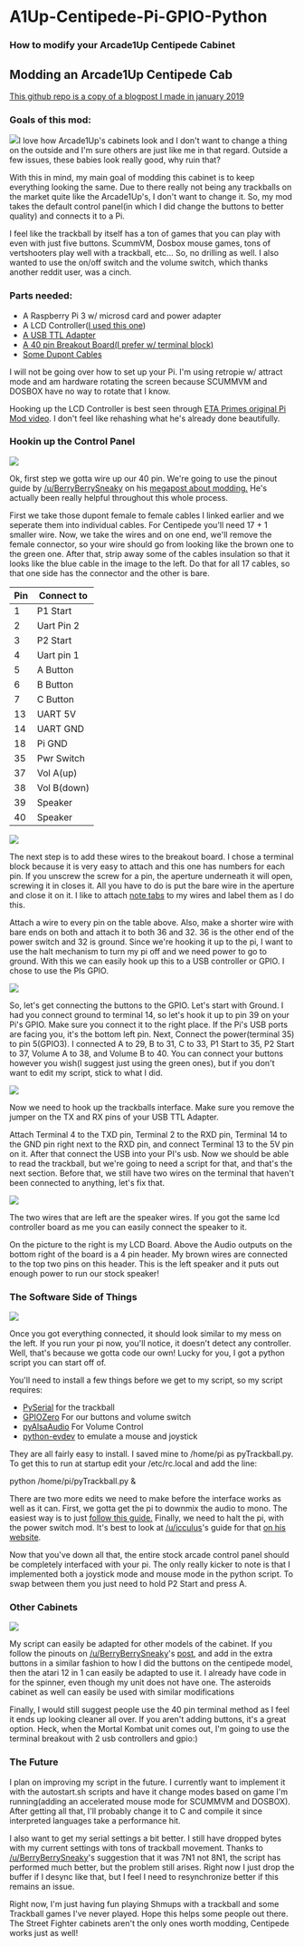 # A1Up-Centipede-Pi-GPIO-Python

### How to modify your Arcade1Up Centipede Cabinet

## Modding an Arcade1Up Centipede Cab

[This github repo is a copy of a blogpost I made in january 2019](https://quasari.blogspot.com/2019/01/how-to-modify-your-arcade1up-centipede.html)

### Goals of this mod:

[![](https://pisces.bbystatic.com/image2/BestBuy_US/images/products/6307/6307361_sd.jpg;maxHeight=640;maxWidth=550)](https://pisces.bbystatic.com/image2/BestBuy_US/images/products/6307/6307361_sd.jpg;maxHeight=640;maxWidth=550)I love how Arcade1Up's cabinets look and I don't want to change a thing on the outside and I'm sure others are just like me in that regard. Outside a few issues, these babies look really good, why ruin that?

  

With this in mind, my main goal of modding this cabinet is to keep everything looking the same. Due to there really not being any trackballs on the market quite like the Arcade1Up's, I don't want to change it. So, my mod takes the default control panel(in which I did change the buttons to better quality) and connects it to a Pi.

  

I feel like the trackball by itself has a ton of games that you can play with even with just five buttons. ScummVM, Dosbox mouse games, tons of vertshooters play well with a trackball, etc... So, no drilling as well. I also wanted to use the on/off switch and the volume switch, which thanks another reddit user, was a cinch.

  

  

  

### Parts needed:

-   A Raspberry Pi 3 w/ microsd card and power adapter
-   A LCD Controller([I used this one](https://www.amazon.com/gp/product/B07JCQCQH6))
-   [A USB TTL Adapter](https://www.amazon.com/gp/product/B072K3Z3TL)
-   [A 40 pin Breakout Board(I prefer w/ terminal block)](https://www.amazon.com/gp/product/B074THMST3)
-   [Some Dupont Cables](https://www.amazon.com/gp/product/B077NH83CJ)

I will not be going over how to set up your Pi. I'm using retropie w/ attract mode and am hardware rotating the screen because SCUMMVM and DOSBOX have no way to rotate that I know.

  

Hooking up the LCD Controller is best seen through  [ETA Primes original Pi Mod video](https://www.youtube.com/watch?v=09DQCOr6zQM&t=251s). I don't feel like rehashing what he's already done beautifully.

  

### Hookin up the Control Panel

[![](https://3.bp.blogspot.com/-XQYqoCBmUMk/XD56O65BSHI/AAAAAAAAAAM/ABYKHMQIPFEdEHFmpqgX1WqEkhD8N9QyQCEwYBhgL/s200/Wires.jpg)](https://3.bp.blogspot.com/-XQYqoCBmUMk/XD56O65BSHI/AAAAAAAAAAM/ABYKHMQIPFEdEHFmpqgX1WqEkhD8N9QyQCEwYBhgL/s1600/Wires.jpg)

Ok, first step we gotta wire up our 40 pin. We're going to use the pinout guide by  [/u/BerryBerrySneaky](https://www.reddit.com/user/BerryBerrySneaky)  on his  [megapost about modding.](https://www.reddit.com/r/Arcade1Up/comments/a02870/hack_original_board_not_just_replace_w_pietc/) He's actually been really helpful throughout this whole process.

  

First we take those dupont female to female cables I linked earlier and we seperate them into individual cables. For Centipede you'll need 17 + 1 smaller wire. Now, we take the wires and on one end, we'll remove the female connector, so your wire should go from looking like the brown one to the green one. After that, strip away some of the cables insulation so that it looks like the blue cable in the image to the left. Do that for all 17 cables, so that one side has the connector and the other is bare.

  
| Pin | Connect to |
| -- |--|
|1 | P1 Start |
|2 | Uart Pin 2 |
| 3 | P2 Start |
| 4 | Uart pin 1 |
| 5 | A Button |
| 6 | B Button|
| 7 | C Button |
| 13 | UART 5V |
| 14 | UART GND |
| 18 | Pi GND |
| 35 | Pwr Switch |
| 37 | Vol A(up) |
| 38 | Vol B(down) |
| 39 | Speaker |
| 40 | Speaker |

[![](https://images-na.ssl-images-amazon.com/images/I/61jZSqC6FQL._SL1000_.jpg)](https://images-na.ssl-images-amazon.com/images/I/61jZSqC6FQL._SL1000_.jpg)

The next step is to add these wires to the breakout board. I chose a terminal block because it is very easy to attach and this one has numbers for each pin. If you unscrew the screw for a pin, the aperture underneath it will open, screwing it in closes it. All you have to do is put the bare wire in the aperture and close it on it. I like to attach  [note tabs](https://www.amazon.com/Post-Tabs-625-Repositionable-Dispenser-676-ALYR/dp/B00L2E915S)  to my wires and label them as I do this.

  
Attach a wire to every pin on the table above. Also, make a shorter wire with bare ends on both and attach it to both 36 and 32. 36 is the other end of the power switch and 32 is ground. Since we're hooking it up to the pi, I want to use the halt mechanism to turn my pi off and we need power to go to ground. With this we can easily hook up this to a USB controller or GPIO. I chose to use the PIs GPIO.  
  

[![](https://www.raspberry-pi-geek.com/var/rpi/storage/images/media/images/raspib-gpio/12356-1-eng-US/RasPiB-GPIO_lightbox.png)](https://www.raspberry-pi-geek.com/var/rpi/storage/images/media/images/raspib-gpio/12356-1-eng-US/RasPiB-GPIO_lightbox.png)

So, let's get connecting the buttons to the GPIO. Let's start with Ground. I had you connect ground to terminal 14, so let's hook it up to pin 39 on your Pi's GPIO. Make sure you connect it to the right place. If the Pi's USB ports are facing you, it's the bottom left pin. Next, Connect the power(terminal 35) to pin 5(GPIO3). I connected A to 29, B to 31, C to 33, P1 Start to 35, P2 Start to 37, Volume A to 38, and Volume B to 40. You can connect your buttons however you wish(I suggest just using the green ones), but if you don't want to edit my script, stick to what I did.  
  

[![](https://images-na.ssl-images-amazon.com/images/I/61Vvtbqg6sL._SL1001_.jpg)](https://images-na.ssl-images-amazon.com/images/I/61Vvtbqg6sL._SL1001_.jpg)

Now we need to hook up the trackballs interface. Make sure you remove the jumper on the TX and RX pins of your USB TTL Adapter.  
  
Attach Terminal 4 to the TXD pin, Terminal 2 to the RXD pin, Terminal 14 to the GND pin right next to the RXD pin, and connect Terminal 13 to the 5V pin on it. After that connect the USB into your PI's usb. Now we should be able to read the trackball, but we're going to need a script for that, and that's the next section. Before that, we still have two wires on the terminal that haven't been connected to anything, let's fix that.  
  
  

[![](https://2.bp.blogspot.com/-hxJdK5kGt-Y/XD6J9RBVwPI/AAAAAAAAAAY/bmlyxa7ttZYqeR6MbGZ--zFVspFQhREcwCLcBGAs/s320/LCD%2BController.jpg)](https://2.bp.blogspot.com/-hxJdK5kGt-Y/XD6J9RBVwPI/AAAAAAAAAAY/bmlyxa7ttZYqeR6MbGZ--zFVspFQhREcwCLcBGAs/s1600/LCD%2BController.jpg)

The two wires that are left are the speaker wires. If you got the same lcd controller board as me you can easily connect the speaker to it.  
  
On the picture to the right is my LCD Board. Above the Audio outputs on the bottom right of the board is a 4 pin header. My brown wires are connected to the top two pins on this header. This is the left speaker and it puts out enough power to run our stock speaker!  
  

### The Software Side of Things

  

[![](https://2.bp.blogspot.com/-n1B7LOcq2vI/XD6KueacBKI/AAAAAAAAAAg/YC7Nps21WT4-h4FNka8pdKHBDQtM5dfOwCLcBGAs/s320/Pi.jpg)](https://2.bp.blogspot.com/-n1B7LOcq2vI/XD6KueacBKI/AAAAAAAAAAg/YC7Nps21WT4-h4FNka8pdKHBDQtM5dfOwCLcBGAs/s1600/Pi.jpg)

Once you got everything connected, it should look similar to my mess on the left. If you run your pi now, you'll notice, it doesn't detect any controller. Well, that's because we gotta code our own! Lucky for you, I got a python script you can start off of.

  

You'll need to install a few things before we get to my script, so my script requires:

-   [PySerial](https://pythonhosted.org/pyserial/pyserial.html#installation) for the trackball
-   [GPIOZero](https://gpiozero.readthedocs.io/en/stable/installing.html) For our buttons and volume switch
-   [pyAlsaAudio](https://larsimmisch.github.io/pyalsaaudio/) For Volume Control
-   [python-evdev](https://python-evdev.readthedocs.io/en/latest/install.html#from-source)  to emulate a mouse and joystick

They are all fairly easy to install.  I saved mine to /home/pi as pyTrackball.py. To get this to run at startup edit your /etc/rc.local and add the line:

  

python /home/pi/pyTrackball.py &

  

There are two more edits we need to make before the interface works as well as it can. First, we gotta get the pi to downmix the audio to mono. The easiest way is to just  [follow this guide.](http://pi.eggum.net/2013/09/airplay-or-shairport-that-is.html) Finally, we need to halt the pi, with the power switch mod. It's best to look at  [/u/icculus](https://www.reddit.com/user/icculus)'s guide for that  [on his website](https://icculus.org/finger/icculus?date=2019-01-01&time=09-32-56).

  

Now that you've down all that, the entire stock arcade control panel should be completely interfaced with your pi. The only really kicker to note is that I implemented both a joystick mode and mouse mode in the python script. To swap between them you just need to hold P2 Start and press A.

  

### Other Cabinets

[![](https://i5.walmartimages.com/asr/533a4531-bb11-4c61-8265-274c5ee90375_1.cf7df01a1dde999cb6ef6f49ff6a3209.jpeg?odnWidth=undefined&odnHeight=undefined&odnBg=ffffff)](https://i5.walmartimages.com/asr/533a4531-bb11-4c61-8265-274c5ee90375_1.cf7df01a1dde999cb6ef6f49ff6a3209.jpeg?odnWidth=undefined&odnHeight=undefined&odnBg=ffffff)

My script can easily be adapted for other models of the cabinet. If you follow the pinouts on [/u/BerryBerrySneaky](https://www.reddit.com/user/BerryBerrySneaky)'s  [post](https://www.reddit.com/r/Arcade1Up/comments/a02870/hack_original_board_not_just_replace_w_pietc/), and add in the extra buttons in a similar fashion to how I did the buttons on the centipede model, then the atari 12 in 1 can easily be adapted to use it. I already have code in for the spinner, even though my unit does not have one. The asteroids cabinet as well can easily be used with similar modifications

  

Finally, I would still suggest people use the 40 pin terminal method as I feel it ends up looking cleaner all over. If you aren't adding buttons, it's a great option. Heck, when the Mortal Kombat unit comes out, I'm going to use the terminal breakout with 2 usb controllers and gpio:)

  

### The Future

I plan on improving my script in the future. I currently want to implement it with the autostart.sh scripts and have it change modes based on game I'm running(adding an accelerated mouse mode for SCUMMVM and DOSBOX). After getting all that, I'll probably change it to C and compile it since interpreted languages take a performance hit.

  

I also want to get my serial settings a bit better. I still have dropped bytes with my current settings with tons of trackball movement. Thanks to [/u/BerryBerrySneaky](https://www.reddit.com/user/BerryBerrySneaky)'s suggestion that it was 7N1 not 8N1, the script has performed much better, but the problem still arises. Right now I just drop the buffer if I desync like that, but I feel I need to resynchronize better if this remains an issue.

  

Right now, I'm just having fun playing Shmups with a trackball and some Trackball games I've never played. Hope this helps some people out there. The Street Fighter cabinets aren't the only ones worth modding, Centipede works just as well!
